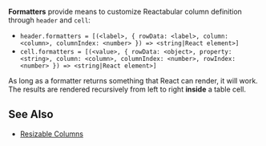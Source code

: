 **Formatters** provide means to customize Reactabular column definition through `header` and `cell`:

* `header.formatters = [(<label>, { rowData: <label>, column: <column>, columnIndex: <number> }) => <string|React element>]`
* `cell.formatters = [(<value>, { rowData: <object>, property: <string>, column: <column>, columnIndex: <number>, rowIndex: <number> }) => <string|React element>]`

As long as a formatter returns something that React can render, it will work. The results are rendered recursively from left to right **inside** a table cell.

## See Also

* [Resizable Columns](/examples/resizable-columns)
